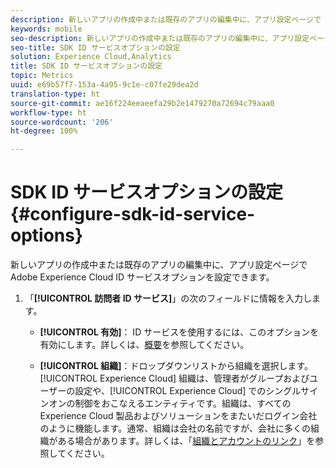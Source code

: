 ```yaml
---
description: 新しいアプリの作成中または既存のアプリの編集中に、アプリ設定ページで Adobe Experience Platform ID サービスオプションを設定できます。
keywords: mobile
seo-description: 新しいアプリの作成中または既存のアプリの編集中に、アプリ設定ページで Adobe Experience Platform ID サービスオプションを設定できます。
seo-title: SDK ID サービスオプションの設定
solution: Experience Cloud,Analytics
title: SDK ID サービスオプションの設定
topic: Metrics
uuid: e69b57f7-153a-4a95-9c1e-c07fe29dea2d
translation-type: ht
source-git-commit: ae16f224eeaeefa29b2e1479270a72694c79aaa0
workflow-type: ht
source-wordcount: '206'
ht-degree: 100%

---
```



# SDK ID サービスオプションの設定 {#configure-sdk-id-service-options}

新しいアプリの作成中または既存のアプリの編集中に、アプリ設定ページで Adobe Experience Cloud ID サービスオプションを設定できます。

1. 「**[!UICONTROL 訪問者 ID サービス]**」の次のフィールドに情報を入力します。

   * **[!UICONTROL 有効]**：
ID サービスを使用するには、このオプションを有効にします。詳しくは、[概要](https://docs.adobe.com/content/help/ja-JP/id-service/using/intro/overview.html)を参照してください。

   * **[!UICONTROL 組織]**：ドロップダウンリストから組織を選択します。
[!UICONTROL Experience Cloud] 組織は、管理者がグループおよびユーザーの設定や、[!UICONTROL Experience Cloud] でのシングルサインオンの制御をおこなえるエンティティです。組織は、すべての Experience Cloud 製品およびソリューションをまたいだログイン会社のように機能します。通常、組織は会社の名前ですが、会社に多くの組織がある場合があります。詳しくは、「[組織とアカウントのリンク](https://docs.adobe.com/content/help/ja-JP/core-services/interface/manage-users-and-products/organizations.html)」を参照してください。